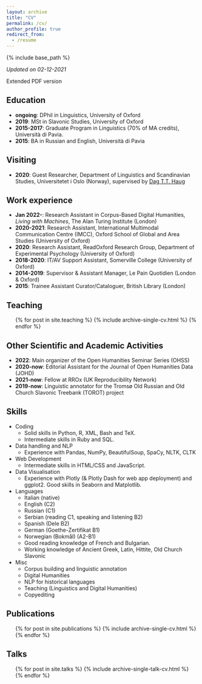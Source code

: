 ```yaml
---
layout: archive
title: "CV"
permalink: /cv/
author_profile: true
redirect_from:
  - /resume
---
```


{% include base_path %}

<p><i> Updated on 02-12-2021</i></p>

<a href="/images/CV-Pedrazzini.pdf"><i class="fas fa-file-pdf"></i></a> Extended PDF version

## Education
* **ongoing**: DPhil in Linguistics, University of Oxford
* **2019**: MSt in Slavonic Studies, University of Oxford
* **2015-2017**: Graduate Program in Linguistics (70% of MA credits), Università di Pavia.
* **2015**: BA in Russian and English, Università di Pavia

## Visiting
* **2020**: Guest Researcher, Department of Linguistics and Scandinavian Studies, Universitetet i Oslo (Norway), supervised by [Dag T.T. Haug](https://en.wikipedia.org/wiki/Dag_Haug)

## Work experience
* **Jan 2022-**: Research Assistant in Corpus-Based Digital Humanities, *Living with Machines*, The Alan Turing Institute (London)
* **2020-2021**: Research Assistant, International Multimodal Communication Centre (IMCC), Oxford School of Global and Area Studies (University of Oxford)
* **2020**: Research Assistant, ReadOxford Research Group, Department of Experimental Psychology (University of Oxford)
* **2018-2020**: IT/AV Support Assistant, Somerville College (University of Oxford)
* **2014-2019**: Supervisor & Assistant Manager, Le Pain Quotidien (London & Oxford)
* **2015**: Trainee Assistant Curator/Cataloguer, British Library (London)

## Teaching
  <ul>{% for post in site.teaching %}
    {% include archive-single-cv.html %}
  {% endfor %}</ul>

## Other Scientific and Academic Activities
* **2022**: Main organizer of the Open Humanities Seminar Series (OHSS) <a href="https://openhumanitiesseminar.github.io"><i class="fas fa-external-link-alt"></i></a>
* **2020-now**: Editorial Assistant for the Journal of Open Humanities Data (JOHD) <a href="https://openhumanitiesdata.metajnl.com"><i class="fas fa-external-link-alt"></i></a>
* **2021-now**: Fellow at RROx (UK Reproducibility Network) <a href="https://ox.ukrn.org/people/#NiloPedrazzini"><i class="fas fa-external-link-alt"></i></a>
* **2019-now**: Linguistic annotator for the Tromsø Old Russian and Old Church Slavonic Treebank (TOROT) <a href="https://nestor.uit.no/"><i class="fas fa-external-link-alt"></i></a> project

## Skills
* Coding
	* Solid skills in Python, R, XML, Bash and TeX. 
  * Intermediate skills in Ruby and SQL.
* Data handling and NLP
	* Experience with Pandas, NumPy, BeautifulSoup, SpaCy, NLTK, CLTK
* Web Development
	* Intermediate skills in HTML/CSS and JavaScript. 
* Data Visualisation
	* Experience with Plotly (& Plotly Dash for web app deployment) and ggplot2. Good skills in Seaborn and Matplotlib.  
* Languages
	* Italian (native)
  * English (C2)
  * Russian (C1)
  * Serbian (reading C1, speaking and listening B2)
  * Spanish (Dele B2)
  * German (Goethe-Zertifikat B1)
  * Norwegian (Bokmål) (A2-B1)
  * Good reading knowledge of French and Bulgarian.
  * Working knowledge of Ancient Greek, Latin, Hittite, Old Church Slavonic
* Misc
	* Corpus building and linguistic annotation
  * Digital Humanities
  * NLP for historical languages
  * Teaching (Linguistics and Digital Humanities)
  * Copyediting

## Publications
  <ul>{% for post in site.publications %}
    {% include archive-single-cv.html %}
  {% endfor %}</ul>
  
## Talks
  <ul>{% for post in site.talks %}
    {% include archive-single-talk-cv.html %}
  {% endfor %}</ul>